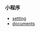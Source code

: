 ### 小程序
+ [setting](https://mp.weixin.qq.com/cgi-bin/wx)
+ [documents](https://developers.weixin.qq.com/miniprogram/dev/)

